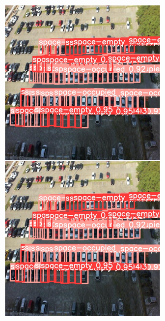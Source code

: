 ![Detection Snip 1](images/parkingspace_snip1.jpg)
![Detection Snip 2](images/parkingspace_snip1.jpg)
